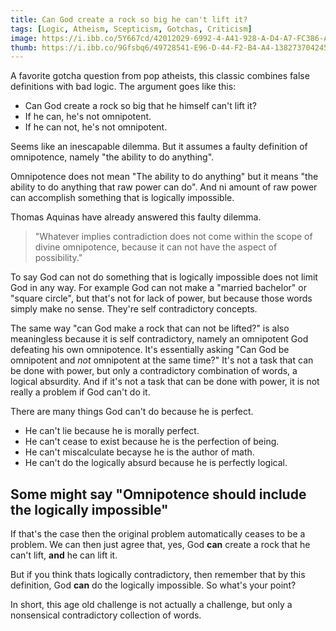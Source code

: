 ```yaml
---
title: Can God create a rock so big he can't lift it?
tags: [Logic, Atheism, Scepticism, Gotchas, Criticism]
image: https://i.ibb.co/5Y667cd/42012029-6992-4-A41-928-A-D4-A7-FC386-A9-F.jpg
thumb: https://i.ibb.co/9Gfsbq6/49728541-E96-D-44-F2-B4-A4-138273704245.jpg
---
```


A favorite gotcha question from pop atheists, this classic combines false definitions with bad logic. The argument goes like this:

*   Can God create a rock so big that he himself can't lift it?
*   If he can, he's not omnipotent.
*   If he can not, he's not omnipotent.

Seems like an inescapable dilemma. But it assumes a faulty definition of omnipotence, namely "the ability to do anything".

Omnipotence does not mean "The ability to do anything" but it means "the ability to do anything that raw power can do". And ni amount of raw power can accomplish something that is logically impossible.

Thomas Aquinas have already answered this faulty dilemma.

> "Whatever implies contradiction does not come within the scope of divine omnipotence, because it can not have the aspect of possibility."

To say God can not do something that is logically impossible does not limit God in any way. For example  God can not make a "married bachelor" or "square circle", but that's not for lack of power, but because those words simply make no sense. They're self contradictory concepts.

The same way "can God make a rock that can not be lifted?" is also meaningless because it is self contradictory, namely an omnipotent God defeating his own omnipotence. It's essentially asking "Can God be omnipotent and *not* omnipotent at the same time?" It's not a task that can be done with power, but only a contradictory combination of words, a logical absurdity. And if it's not a task that can be done with power, it is not really a problem if God can't do it.

There are many things God can't do because he is perfect.

- He can't lie because he is morally perfect.
- He can't cease to exist because he is the perfection of being.
- He can't miscalculate becayse he is the author of math.
- He can't do the logically absurd because he is perfectly logical.

## Some might say "Omnipotence should include the logically impossible"

If that's the case then the original problem automatically ceases to be a problem. We can then just agree that, yes, God **can** create a rock that he can't lift, **and** he can lift it.

But if you think thats logically contradictory, then remember that by this definition, God **can** do the logically impossible. So what's your point?

In short, this age old challenge is not actually a challenge, but only a nonsensical contradictory collection of words.
